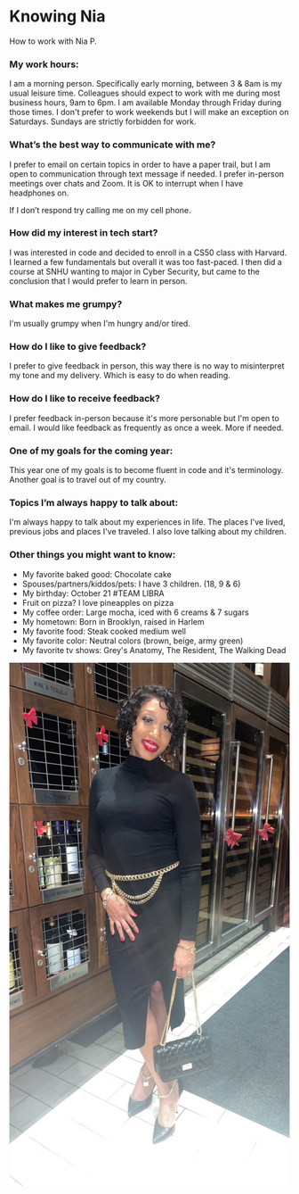 
# Knowing Nia 
How to work with Nia P. 


### My work hours:
I am a morning person. Specifically early morning, between 3 & 8am is my usual leisure time. Colleagues should expect to work with me during most business hours, 9am to 6pm. I am available Monday through Friday during those times. I don't prefer to work weekends but I will make an exception on Saturdays. Sundays are strictly forbidden for work.  

### What’s the best way to communicate with me?
I prefer to  email on certain topics in order to have a paper trail, but I am open to communication through text message if needed. I prefer in-person meetings over chats and Zoom. It is OK to interrupt when I have headphones on.

If I don’t respond try calling me on my cell phone.

### How did my interest in tech start?
I was interested in code and decided to enroll in a CS50 class with Harvard. I learned a few fundamentals but overall it was too fast-paced. I then did a course at SNHU wanting to major in Cyber Security, but came to the conclusion that I would prefer to learn in person.


### What makes me grumpy?
I'm usually grumpy when I'm hungry and/or tired. 
	
### How do I like to give feedback?
I prefer to give feedback in person, this way there is no way to misinterpret my tone and my delivery. Which is easy to do when reading.

### How do I like to receive feedback?
I prefer feedback in-person because it's more personable but I'm open to email. I would like feedback as frequently as once a week. More if needed.

### One of my goals for the coming year:
This year one of my goals is to become fluent in code and it's terminology. Another goal is to travel out of my country.

### Topics I’m always happy to talk about:
I'm always happy to talk about my experiences in life. The places I've lived, previous jobs and places I've traveled.  I also love talking about my children. 

### Other things you might want to know:


* My favorite baked good: Chocolate cake
* Spouses/partners/kiddos/pets: I have 3 children. (18, 9 & 6)
* My birthday: October 21 #TEAM LIBRA
* Fruit on pizza? I love pineapples on pizza
* My coffee order: Large mocha, iced with 6 creams & 7 sugars 
* My hometown: Born in Brooklyn, raised in Harlem 
* My favorite food: Steak cooked medium well
* My favorite color: Neutral colors (brown, beige, army green)
* My favorite tv shows: Grey's Anatomy, The Resident, The Walking Dead

![test](images/IMG_6909.JPG)

